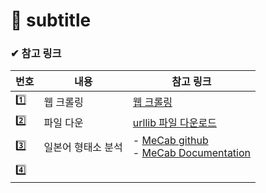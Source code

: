 # 📌 subtitle

### ✔ 참고 링크

| 번호 | 내용               | 참고 링크                                                                                                                 |
| ---- | ------------------ | ------------------------------------------------------------------------------------------------------------------------- |
| 1️⃣   | 웹 크롤링          | [웹 크롤링](https://goodthings4me.tistory.com/140?category=1141543)                                                       |
| 2️⃣   | 파일 다운          | [urllib 파일 다운로드](https://velog.io/@kjyeon1101/%ED%8C%8C%EC%9D%B4%EC%8D%AC-%ED%81%AC%EB%A1%A4%EB%A7%81)              |
| 3️⃣   | 일본어 형태소 분석 | - [MeCab github](https://github.com/SamuraiT/mecab-python3)<br/>- [MeCab Documentation](https://taku910.github.io/mecab/) |
| 4️⃣   |
